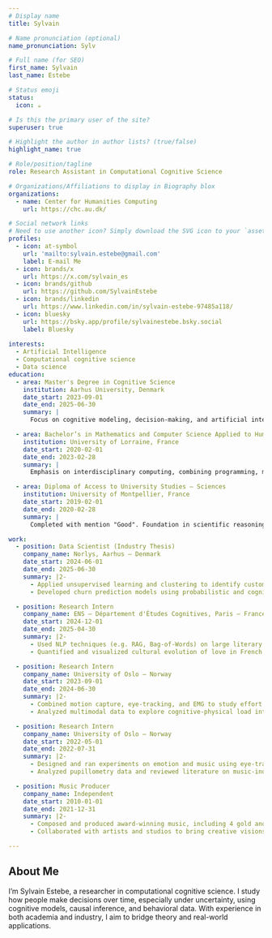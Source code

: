 ```yaml
---
# Display name
title: Sylvain

# Name pronunciation (optional)
name_pronunciation: Sylv

# Full name (for SEO)
first_name: Sylvain
last_name: Estebe

# Status emoji
status:
  icon: ☕️

# Is this the primary user of the site?
superuser: true

# Highlight the author in author lists? (true/false)
highlight_name: true

# Role/position/tagline
role: Research Assistant in Computational Cognitive Science

# Organizations/Affiliations to display in Biography blox
organizations:
  - name: Center for Humanities Computing
    url: https://chc.au.dk/

# Social network links
# Need to use another icon? Simply download the SVG icon to your `assets/media/icons/` folder.
profiles:
  - icon: at-symbol
    url: 'mailto:sylvain.estebe@gmail.com'
    label: E-mail Me
  - icon: brands/x
    url: https://x.com/sylvain_es
  - icon: brands/github
    url: https://github.com/SylvainEstebe
  - icon: brands/linkedin
    url: https://www.linkedin.com/in/sylvain-estebe-97485a118/
  - icon: bluesky
    url: https://bsky.app/profile/sylvainestebe.bsky.social
    label: Bluesky
    
interests:
  - Artificial Intelligence
  - Computational cognitive science
  - Data science
education:
  - area: Master's Degree in Cognitive Science
    institution: Aarhus University, Denmark
    date_start: 2023-09-01
    date_end: 2025-06-30
    summary: |
      Focus on cognitive modeling, decision-making, and artificial intelligence. Currently working on churn prediction using Bayesian and cognitively-inspired models. Grade: B (ECTS scale).

  - area: Bachelor’s in Mathematics and Computer Science Applied to Humanities and Social Sciences
    institution: University of Lorraine, France
    date_start: 2020-02-01
    date_end: 2023-02-28
    summary: |
      Emphasis on interdisciplinary computing, combining programming, mathematics, and cognitive science. Grade: B (ECTS scale).

  - area: Diploma of Access to University Studies – Sciences
    institution: University of Montpellier, France
    date_start: 2019-02-01
    date_end: 2020-02-28
    summary: |
      Completed with mention "Good". Foundation in scientific reasoning and preparation for university-level studies.

work:
  - position: Data Scientist (Industry Thesis)
    company_name: Norlys, Aarhus – Denmark
    date_start: 2024-06-01
    date_end: 2025-06-30
    summary: |2-
      - Applied unsupervised learning and clustering to identify customer behavior patterns.
      - Developed churn prediction models using probabilistic and cognitive approaches.

  - position: Research Intern
    company_name: ENS – Département d'Études Cognitives, Paris – France
    date_start: 2024-12-01
    date_end: 2025-04-30
    summary: |2-
      - Used NLP techniques (e.g. RAG, Bag-of-Words) on large literary corpora.
      - Quantified and visualized cultural evolution of love in French literature (1500–1950).

  - position: Research Intern
    company_name: University of Oslo – Norway
    date_start: 2023-09-01
    date_end: 2024-06-30
    summary: |2-
      - Combined motion capture, eye-tracking, and EMG to study effort in pianist performance.
      - Analyzed multimodal data to explore cognitive-physical load interactions.

  - position: Research Intern
    company_name: University of Oslo – Norway
    date_start: 2022-05-01
    date_end: 2022-07-31
    summary: |2-
      - Designed and ran experiments on emotion and music using eye-tracking.
      - Analyzed pupillometry data and reviewed literature on music-induced emotion.

  - position: Music Producer
    company_name: Independent
    date_start: 2010-01-01
    date_end: 2021-12-31
    summary: |2-
      - Composed and produced award-winning music, including 4 gold and 1 platinum records.
      - Collaborated with artists and studios to bring creative visions to life.

---
```


## About Me

I’m Sylvain Estebe, a researcher in computational cognitive science. I study how people make decisions over time, especially under uncertainty, using cognitive models, causal inference, and behavioral data. With experience in both academia and industry, I aim to bridge theory and real-world applications.
